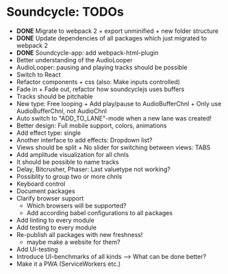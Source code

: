 # Soundcycle: TODOs
- __DONE__ Migrate to webpack 2 + export unminified + new folder structure
- __DONE__ Update dependencies of all packages which just migrated to webpack 2
- __DONE__ Soundcycle-app: add webpack-html-plugin
- Better understanding of the AudioLooper
- AudioLooper: pausing and playing tracks should be possible
- Switch to React
- Refactor components + css (also: Make inputs controlled)
- Fade in + Fade out, refactor how soundcyclejs uses buffers
- Tracks should be pitchable
- New type: Free looping + Add play/pause to AudioBufferChnl + Only use AudioBufferChnl, not AudioChnl
- Auto switch to "ADD_TO_LANE"-mode when a new lane was created!
- Better design: Full mobile support, colors, animations
- Add effect type: single
- Another interface to add effects: Dropdown list?
- Views should be split + No slider for switching between views: TABS
- Add amplitude visualization for all chnls
- It should be possible to name tracks
- Delay, Bitcrusher, Phaser: Last valuetype not working?
- Possiblity to group two or more chnls
- Keyboard control
- Document packages
- Clarify browser support
  - Which browsers will be supported?
  - Add according babel configurations to all packages
- Add linting to every module
- Add testing to every module
- Re-publish all packages with new freshness!
  - maybe make a website for them?
- Add UI-testing
- Introduce UI-benchmarks of all kinds --> What can be done better?
- Make it a PWA (ServiceWorkers etc.)
